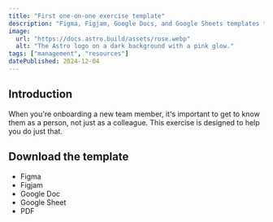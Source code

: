 ```yaml
---
title: "First one-on-one exercise template"
description: "Figma, Figjam, Google Docs, and Google Sheets templates to get to know a new team member."
image:
  url: "https://docs.astro.build/assets/rose.webp"
  alt: "The Astro logo on a dark background with a pink glow."
tags: ["management", "resources"]
datePublished: 2024-12-04
---
```


## Introduction

When you're onboarding a new team member, it's important to get to know them as a person, not just as a colleague. This exercise is designed to help you do just that.

## Download the template

- Figma
- Figjam
- Google Doc
- Google Sheet
- PDF
